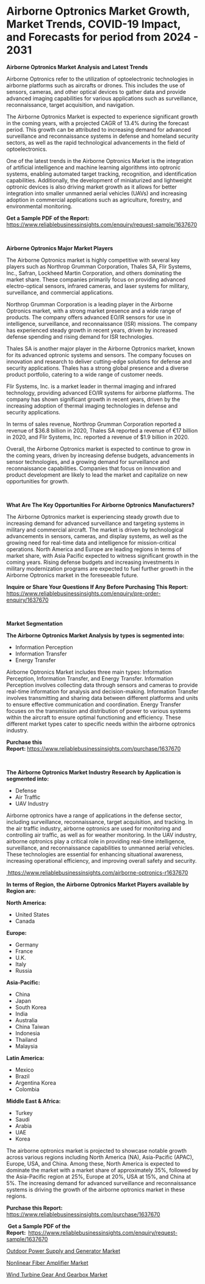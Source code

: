 <p><h1>Airborne Optronics Market Growth, Market Trends, COVID-19 Impact, and Forecasts for period from 2024 - 2031</h1></p><p><strong>Airborne Optronics Market Analysis and Latest Trends</strong></p>
<p><p>Airborne Optronics refer to the utilization of optoelectronic technologies in airborne platforms such as aircrafts or drones. This includes the use of sensors, cameras, and other optical devices to gather data and provide advanced imaging capabilities for various applications such as surveillance, reconnaissance, target acquisition, and navigation.</p><p>The Airborne Optronics Market is expected to experience significant growth in the coming years, with a projected CAGR of 13.4% during the forecast period. This growth can be attributed to increasing demand for advanced surveillance and reconnaissance systems in defense and homeland security sectors, as well as the rapid technological advancements in the field of optoelectronics.</p><p>One of the latest trends in the Airborne Optronics Market is the integration of artificial intelligence and machine learning algorithms into optronic systems, enabling automated target tracking, recognition, and identification capabilities. Additionally, the development of miniaturized and lightweight optronic devices is also driving market growth as it allows for better integration into smaller unmanned aerial vehicles (UAVs) and increasing adoption in commercial applications such as agriculture, forestry, and environmental monitoring.</p></p>
<p><strong>Get a Sample PDF of the Report:&nbsp;</strong> <a href="https://www.reliablebusinessinsights.com/enquiry/request-sample/1637670">https://www.reliablebusinessinsights.com/enquiry/request-sample/1637670</a></p>
<p>&nbsp;</p>
<p><strong>Airborne Optronics Major Market Players</strong></p>
<p><p>The Airborne Optronics market is highly competitive with several key players such as Northrop Grumman Corporation, Thales SA, Flir Systems, Inc., Safran, Lockheed Martin Corporation, and others dominating the market share. These companies primarily focus on providing advanced electro-optical sensors, infrared cameras, and laser systems for military, surveillance, and commercial applications.</p><p>Northrop Grumman Corporation is a leading player in the Airborne Optronics market, with a strong market presence and a wide range of products. The company offers advanced EO/IR sensors for use in intelligence, surveillance, and reconnaissance (ISR) missions. The company has experienced steady growth in recent years, driven by increased defense spending and rising demand for ISR technologies.</p><p>Thales SA is another major player in the Airborne Optronics market, known for its advanced optronic systems and sensors. The company focuses on innovation and research to deliver cutting-edge solutions for defense and security applications. Thales has a strong global presence and a diverse product portfolio, catering to a wide range of customer needs.</p><p>Flir Systems, Inc. is a market leader in thermal imaging and infrared technology, providing advanced EO/IR systems for airborne platforms. The company has shown significant growth in recent years, driven by the increasing adoption of thermal imaging technologies in defense and security applications.</p><p>In terms of sales revenue, Northrop Grumman Corporation reported a revenue of $36.8 billion in 2020, Thales SA reported a revenue of €17 billion in 2020, and Flir Systems, Inc. reported a revenue of $1.9 billion in 2020.</p><p>Overall, the Airborne Optronics market is expected to continue to grow in the coming years, driven by increasing defense budgets, advancements in sensor technologies, and a growing demand for surveillance and reconnaissance capabilities. Companies that focus on innovation and product development are likely to lead the market and capitalize on new opportunities for growth.</p></p>
<p>&nbsp;</p>
<p><strong>What Are The Key Opportunities For Airborne Optronics Manufacturers?</strong></p>
<p><p>The Airborne Optronics market is experiencing steady growth due to increasing demand for advanced surveillance and targeting systems in military and commercial aircraft. The market is driven by technological advancements in sensors, cameras, and display systems, as well as the growing need for real-time data and intelligence for mission-critical operations. North America and Europe are leading regions in terms of market share, with Asia Pacific expected to witness significant growth in the coming years. Rising defense budgets and increasing investments in military modernization programs are expected to fuel further growth in the Airborne Optronics market in the foreseeable future.</p></p>
<p><strong>Inquire or Share Your Questions If Any Before Purchasing This Report:</strong> <a href="https://www.reliablebusinessinsights.com/enquiry/pre-order-enquiry/1637670">https://www.reliablebusinessinsights.com/enquiry/pre-order-enquiry/1637670</a></p>
<p>&nbsp;</p>
<p><strong>Market Segmentation</strong></p>
<p><strong>The Airborne Optronics Market Analysis by types is segmented into:</strong></p>
<p><ul><li>Information Perception</li><li>Information Transfer</li><li>Energy Transfer</li></ul></p>
<p><p>Airborne Optronics Market includes three main types: Information Perception, Information Transfer, and Energy Transfer. Information Perception involves collecting data through sensors and cameras to provide real-time information for analysis and decision-making. Information Transfer involves transmitting and sharing data between different platforms and units to ensure effective communication and coordination. Energy Transfer focuses on the transmission and distribution of power to various systems within the aircraft to ensure optimal functioning and efficiency. These different market types cater to specific needs within the airborne optronics industry.</p></p>
<p><strong>Purchase this Report:&nbsp;</strong><a href="https://www.reliablebusinessinsights.com/purchase/1637670">https://www.reliablebusinessinsights.com/purchase/1637670</a></p>
<p>&nbsp;</p>
<p><strong>The Airborne Optronics Market Industry Research by Application is segmented into:</strong></p>
<p><ul><li>Defense</li><li>Air Traffic</li><li>UAV Industry</li></ul></p>
<p><p>Airborne optronics have a range of applications in the defense sector, including surveillance, reconnaissance, target acquisition, and tracking. In the air traffic industry, airborne optronics are used for monitoring and controlling air traffic, as well as for weather monitoring. In the UAV industry, airborne optronics play a critical role in providing real-time intelligence, surveillance, and reconnaissance capabilities to unmanned aerial vehicles. These technologies are essential for enhancing situational awareness, increasing operational efficiency, and improving overall safety and security.</p></p>
<p><a href="https://www.reliablebusinessinsights.com/airborne-optronics-r1637670">&nbsp;https://www.reliablebusinessinsights.com/airborne-optronics-r1637670</a></p>
<p><strong>In terms of Region, the Airborne Optronics Market Players available by Region are:</strong></p>
<p>
    <p> <strong> North America: </strong>
        <ul>
            <li>United States</li>
            <li>Canada</li>
        </ul>
        </p> 
    <p> <strong> Europe: </strong>
        <ul>
            <li>Germany</li>
            <li>France</li>
            <li>U.K.</li>
            <li>Italy</li>
            <li>Russia</li>
        </ul>
        </p> 
    <p> <strong> Asia-Pacific: </strong>
        <ul>
            <li>China</li>
            <li>Japan</li>
            <li>South Korea</li>
            <li>India</li>
            <li>Australia</li>
            <li>China Taiwan</li>
            <li>Indonesia</li>
            <li>Thailand</li>
            <li>Malaysia</li>
        </ul>
        </p> 
    <p> <strong> Latin America: </strong>
        <ul>
            <li>Mexico</li>
            <li>Brazil</li>
            <li>Argentina Korea</li>
            <li>Colombia</li>
        </ul>
        </p> 
    <p> <strong> Middle East & Africa: </strong>
        <ul>
            <li>Turkey</li>
            <li>Saudi</li>
            <li>Arabia</li>
            <li>UAE</li>
            <li>Korea</li>
        </ul>
    </p>
    </p>
<p><p>The airborne optronics market is projected to showcase notable growth across various regions including North America (NA), Asia-Pacific (APAC), Europe, USA, and China. Among these, North America is expected to dominate the market with a market share of approximately 35%, followed by the Asia-Pacific region at 25%, Europe at 20%, USA at 15%, and China at 5%. The increasing demand for advanced surveillance and reconnaissance systems is driving the growth of the airborne optronics market in these regions.</p></p>
<p><strong>Purchase this Report: </strong><a href="https://www.reliablebusinessinsights.com/purchase/1637670">https://www.reliablebusinessinsights.com/purchase/1637670</a></p>
<p>&nbsp;<strong>Get a Sample PDF of the Report:&nbsp;&nbsp;</strong><a href="https://www.reliablebusinessinsights.com/enquiry/request-sample/1637670">https://www.reliablebusinessinsights.com/enquiry/request-sample/1637670</a></p>
<p><strong></strong></p>
<p><p><a href="https://github.com/WillieWoodard/Market-Research-Report-List-5/blob/main/outdoor-power-supply-and-generator-market.md">Outdoor Power Supply and Generator Market</a></p><p><a href="https://github.com/jodemen/Market-Research-Report-List-3/blob/main/nonlinear-fiber-amplifier-market.md">Nonlinear Fiber Amplifier Market</a></p><p><a href="https://github.com/marloy8/Market-Research-Report-List-5/blob/main/wind-turbine-gear-and-gearbox-market.md">Wind Turbine Gear And Gearbox Market</a></p></p>